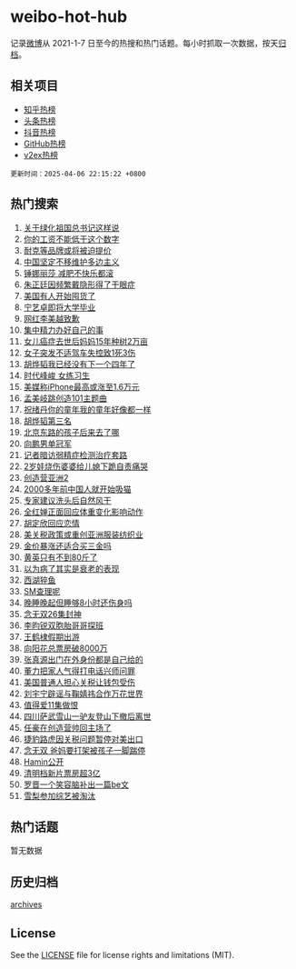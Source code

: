 # weibo-hot-hub

记录[微博](https://www.weibo.com)从 2021-1-7 日至今的热搜和热门话题。每小时抓取一次数据，按天[归档](archives)。

## 相关项目

- [知乎热榜](https://github.com/lonnyzhang423/zhihu-hot-hub)
- [头条热榜](https://github.com/lonnyzhang423/toutiao-hot-hub)
- [抖音热榜](https://github.com/lonnyzhang423/douyin-hot-hub)
- [GitHub热榜](https://github.com/lonnyzhang423/github-hot-hub)
- [v2ex热榜](https://github.com/lonnyzhang423/v2ex-hot-hub)


`更新时间：2025-04-06 22:15:22 +0800`

## 热门搜索

1. [关于绿化祖国总书记这样说](https://m.weibo.cn/search?containerid=100103type%3D1%26t%3D10%26q%3D%23%E5%85%B3%E4%BA%8E%E7%BB%BF%E5%8C%96%E7%A5%96%E5%9B%BD%E6%80%BB%E4%B9%A6%E8%AE%B0%E8%BF%99%E6%A0%B7%E8%AF%B4%23&stream_entry_id=51&isnewpage=1&extparam=seat%3D1%26stream_entry_id%3D51%26c_type%3D51%26q%3D%2523%25E5%2585%25B3%25E4%25BA%258E%25E7%25BB%25BF%25E5%258C%2596%25E7%25A5%2596%25E5%259B%25BD%25E6%2580%25BB%25E4%25B9%25A6%25E8%25AE%25B0%25E8%25BF%2599%25E6%25A0%25B7%25E8%25AF%25B4%2523%26pos%3D0%26cate%3D10103%26dgr%3D0%26filter_type%3Drealtimehot%26display_time%3D1743948921%26pre_seqid%3D17439489211320250209923)
1. [你的工资不能低于这个数字](https://m.weibo.cn/search?containerid=100103type%3D1%26t%3D10%26q%3D%23%E4%BD%A0%E7%9A%84%E5%B7%A5%E8%B5%84%E4%B8%8D%E8%83%BD%E4%BD%8E%E4%BA%8E%E8%BF%99%E4%B8%AA%E6%95%B0%E5%AD%97%23&stream_entry_id=31&isnewpage=1&extparam=seat%3D1%26flag%3D2%26c_type%3D31%26pos%3D0%26cate%3D5001%26lcate%3D5001%26stream_entry_id%3D31%26q%3D%2523%25E4%25BD%25A0%25E7%259A%2584%25E5%25B7%25A5%25E8%25B5%2584%25E4%25B8%258D%25E8%2583%25BD%25E4%25BD%258E%25E4%25BA%258E%25E8%25BF%2599%25E4%25B8%25AA%25E6%2595%25B0%25E5%25AD%2597%2523%26dgr%3D0%26realpos%3D1%26band_rank%3D1%26filter_type%3Drealtimehot%26display_time%3D1743948921%26pre_seqid%3D17439489211320250209923)
1. [耐克等品牌或将被迫提价](https://m.weibo.cn/search?containerid=100103type%3D1%26t%3D10%26q%3D%23%E8%80%90%E5%85%8B%E7%AD%89%E5%93%81%E7%89%8C%E6%88%96%E5%B0%86%E8%A2%AB%E8%BF%AB%E6%8F%90%E4%BB%B7%23&stream_entry_id=31&isnewpage=1&extparam=seat%3D1%26flag%3D1%26c_type%3D31%26pos%3D1%26cate%3D5001%26lcate%3D5001%26stream_entry_id%3D31%26q%3D%2523%25E8%2580%2590%25E5%2585%258B%25E7%25AD%2589%25E5%2593%2581%25E7%2589%258C%25E6%2588%2596%25E5%25B0%2586%25E8%25A2%25AB%25E8%25BF%25AB%25E6%258F%2590%25E4%25BB%25B7%2523%26dgr%3D0%26realpos%3D2%26band_rank%3D2%26filter_type%3Drealtimehot%26display_time%3D1743948921%26pre_seqid%3D17439489211320250209923)
1. [中国坚定不移维护多边主义](https://m.weibo.cn/search?containerid=100103type%3D1%26t%3D10%26q%3D%23%E4%B8%AD%E5%9B%BD%E5%9D%9A%E5%AE%9A%E4%B8%8D%E7%A7%BB%E7%BB%B4%E6%8A%A4%E5%A4%9A%E8%BE%B9%E4%B8%BB%E4%B9%89%23&stream_entry_id=31&isnewpage=1&extparam=seat%3D1%26flag%3D0%26c_type%3D31%26pos%3D2%26cate%3D5001%26lcate%3D5001%26stream_entry_id%3D31%26q%3D%2523%25E4%25B8%25AD%25E5%259B%25BD%25E5%259D%259A%25E5%25AE%259A%25E4%25B8%258D%25E7%25A7%25BB%25E7%25BB%25B4%25E6%258A%25A4%25E5%25A4%259A%25E8%25BE%25B9%25E4%25B8%25BB%25E4%25B9%2589%2523%26dgr%3D0%26realpos%3D3%26band_rank%3D3%26filter_type%3Drealtimehot%26display_time%3D1743948921%26pre_seqid%3D17439489211320250209923)
1. [锤娜丽莎 减肥不快乐都滚](https://m.weibo.cn/search?containerid=100103type%3D1%26t%3D10%26q%3D%E9%94%A4%E5%A8%9C%E4%B8%BD%E8%8E%8E+%E5%87%8F%E8%82%A5%E4%B8%8D%E5%BF%AB%E4%B9%90%E9%83%BD%E6%BB%9A&stream_entry_id=31&isnewpage=1&extparam=seat%3D1%26flag%3D1%26c_type%3D31%26pos%3D3%26cate%3D5001%26lcate%3D5001%26stream_entry_id%3D31%26q%3D%25E9%2594%25A4%25E5%25A8%259C%25E4%25B8%25BD%25E8%258E%258E%2520%25E5%2587%258F%25E8%2582%25A5%25E4%25B8%258D%25E5%25BF%25AB%25E4%25B9%2590%25E9%2583%25BD%25E6%25BB%259A%26dgr%3D0%26realpos%3D4%26band_rank%3D4%26filter_type%3Drealtimehot%26display_time%3D1743948921%26pre_seqid%3D17439489211320250209923)
1. [朱正廷因频繁戴隐形得了干眼症](https://m.weibo.cn/search?containerid=100103type%3D1%26t%3D10%26q%3D%23%E6%9C%B1%E6%AD%A3%E5%BB%B7%E5%9B%A0%E9%A2%91%E7%B9%81%E6%88%B4%E9%9A%90%E5%BD%A2%E5%BE%97%E4%BA%86%E5%B9%B2%E7%9C%BC%E7%97%87%23&stream_entry_id=31&isnewpage=1&extparam=seat%3D1%26flag%3D1%26c_type%3D31%26pos%3D4%26cate%3D5001%26lcate%3D5001%26stream_entry_id%3D31%26q%3D%2523%25E6%259C%25B1%25E6%25AD%25A3%25E5%25BB%25B7%25E5%259B%25A0%25E9%25A2%2591%25E7%25B9%2581%25E6%2588%25B4%25E9%259A%2590%25E5%25BD%25A2%25E5%25BE%2597%25E4%25BA%2586%25E5%25B9%25B2%25E7%259C%25BC%25E7%2597%2587%2523%26dgr%3D0%26realpos%3D5%26band_rank%3D5%26filter_type%3Drealtimehot%26display_time%3D1743948921%26pre_seqid%3D17439489211320250209923)
1. [美国有人开始囤货了](https://m.weibo.cn/search?containerid=100103type%3D1%26t%3D10%26q%3D%23%E7%BE%8E%E5%9B%BD%E6%9C%89%E4%BA%BA%E5%BC%80%E5%A7%8B%E5%9B%A4%E8%B4%A7%E4%BA%86%23&stream_entry_id=31&isnewpage=1&extparam=seat%3D1%26flag%3D1%26c_type%3D31%26pos%3D5%26cate%3D5001%26lcate%3D5001%26stream_entry_id%3D31%26q%3D%2523%25E7%25BE%258E%25E5%259B%25BD%25E6%259C%2589%25E4%25BA%25BA%25E5%25BC%2580%25E5%25A7%258B%25E5%259B%25A4%25E8%25B4%25A7%25E4%25BA%2586%2523%26dgr%3D0%26realpos%3D6%26band_rank%3D6%26filter_type%3Drealtimehot%26display_time%3D1743948921%26pre_seqid%3D17439489211320250209923)
1. [宁艺卓即将大学毕业](https://m.weibo.cn/search?containerid=100103type%3D1%26t%3D10%26q%3D%23%E5%AE%81%E8%89%BA%E5%8D%93%E5%8D%B3%E5%B0%86%E5%A4%A7%E5%AD%A6%E6%AF%95%E4%B8%9A%23&stream_entry_id=31&isnewpage=1&extparam=seat%3D1%26flag%3D1%26c_type%3D31%26pos%3D6%26cate%3D5001%26lcate%3D5001%26stream_entry_id%3D31%26q%3D%2523%25E5%25AE%2581%25E8%2589%25BA%25E5%258D%2593%25E5%258D%25B3%25E5%25B0%2586%25E5%25A4%25A7%25E5%25AD%25A6%25E6%25AF%2595%25E4%25B8%259A%2523%26dgr%3D0%26realpos%3D7%26band_rank%3D7%26filter_type%3Drealtimehot%26display_time%3D1743948921%26pre_seqid%3D17439489211320250209923)
1. [网红李美越致歉](https://m.weibo.cn/search?containerid=100103type%3D1%26t%3D10%26q%3D%23%E7%BD%91%E7%BA%A2%E6%9D%8E%E7%BE%8E%E8%B6%8A%E8%87%B4%E6%AD%89%23&stream_entry_id=31&isnewpage=1&extparam=seat%3D1%26flag%3D1%26c_type%3D31%26pos%3D7%26cate%3D5001%26lcate%3D5001%26stream_entry_id%3D31%26q%3D%2523%25E7%25BD%2591%25E7%25BA%25A2%25E6%259D%258E%25E7%25BE%258E%25E8%25B6%258A%25E8%2587%25B4%25E6%25AD%2589%2523%26dgr%3D0%26realpos%3D8%26band_rank%3D8%26filter_type%3Drealtimehot%26display_time%3D1743948921%26pre_seqid%3D17439489211320250209923)
1. [集中精力办好自己的事](https://m.weibo.cn/search?containerid=100103type%3D1%26t%3D10%26q%3D%23%E9%9B%86%E4%B8%AD%E7%B2%BE%E5%8A%9B%E5%8A%9E%E5%A5%BD%E8%87%AA%E5%B7%B1%E7%9A%84%E4%BA%8B%23&stream_entry_id=31&isnewpage=1&extparam=seat%3D1%26flag%3D0%26c_type%3D31%26pos%3D8%26cate%3D5001%26lcate%3D5001%26stream_entry_id%3D31%26q%3D%2523%25E9%259B%2586%25E4%25B8%25AD%25E7%25B2%25BE%25E5%258A%259B%25E5%258A%259E%25E5%25A5%25BD%25E8%2587%25AA%25E5%25B7%25B1%25E7%259A%2584%25E4%25BA%258B%2523%26dgr%3D0%26realpos%3D9%26band_rank%3D9%26filter_type%3Drealtimehot%26display_time%3D1743948921%26pre_seqid%3D17439489211320250209923)
1. [女儿癌症去世后妈妈15年种树2万亩](https://m.weibo.cn/search?containerid=100103type%3D1%26t%3D10%26q%3D%23%E5%A5%B3%E5%84%BF%E7%99%8C%E7%97%87%E5%8E%BB%E4%B8%96%E5%90%8E%E5%A6%88%E5%A6%8815%E5%B9%B4%E7%A7%8D%E6%A0%912%E4%B8%87%E4%BA%A9%23&stream_entry_id=31&isnewpage=1&extparam=seat%3D1%26flag%3D1%26c_type%3D31%26pos%3D9%26cate%3D5001%26lcate%3D5001%26stream_entry_id%3D31%26q%3D%2523%25E5%25A5%25B3%25E5%2584%25BF%25E7%2599%258C%25E7%2597%2587%25E5%258E%25BB%25E4%25B8%2596%25E5%2590%258E%25E5%25A6%2588%25E5%25A6%258815%25E5%25B9%25B4%25E7%25A7%258D%25E6%25A0%25912%25E4%25B8%2587%25E4%25BA%25A9%2523%26dgr%3D0%26realpos%3D10%26band_rank%3D10%26filter_type%3Drealtimehot%26display_time%3D1743948921%26pre_seqid%3D17439489211320250209923)
1. [女子突发不适驾车失控致1死3伤](https://m.weibo.cn/search?containerid=100103type%3D1%26t%3D10%26q%3D%23%E5%A5%B3%E5%AD%90%E7%AA%81%E5%8F%91%E4%B8%8D%E9%80%82%E9%A9%BE%E8%BD%A6%E5%A4%B1%E6%8E%A7%E8%87%B41%E6%AD%BB3%E4%BC%A4%23&stream_entry_id=31&isnewpage=1&extparam=seat%3D1%26flag%3D1%26c_type%3D31%26pos%3D10%26cate%3D5001%26lcate%3D5001%26stream_entry_id%3D31%26q%3D%2523%25E5%25A5%25B3%25E5%25AD%2590%25E7%25AA%2581%25E5%258F%2591%25E4%25B8%258D%25E9%2580%2582%25E9%25A9%25BE%25E8%25BD%25A6%25E5%25A4%25B1%25E6%258E%25A7%25E8%2587%25B41%25E6%25AD%25BB3%25E4%25BC%25A4%2523%26dgr%3D0%26realpos%3D11%26band_rank%3D11%26filter_type%3Drealtimehot%26display_time%3D1743948921%26pre_seqid%3D17439489211320250209923)
1. [胡烨韬我已经没有下一个四年了](https://m.weibo.cn/search?containerid=100103type%3D1%26t%3D10%26q%3D%E8%83%A1%E7%83%A8%E9%9F%AC%E6%88%91%E5%B7%B2%E7%BB%8F%E6%B2%A1%E6%9C%89%E4%B8%8B%E4%B8%80%E4%B8%AA%E5%9B%9B%E5%B9%B4%E4%BA%86&stream_entry_id=31&isnewpage=1&extparam=seat%3D1%26flag%3D1%26c_type%3D31%26pos%3D11%26cate%3D5001%26lcate%3D5001%26stream_entry_id%3D31%26q%3D%25E8%2583%25A1%25E7%2583%25A8%25E9%259F%25AC%25E6%2588%2591%25E5%25B7%25B2%25E7%25BB%258F%25E6%25B2%25A1%25E6%259C%2589%25E4%25B8%258B%25E4%25B8%2580%25E4%25B8%25AA%25E5%259B%259B%25E5%25B9%25B4%25E4%25BA%2586%26dgr%3D0%26realpos%3D12%26band_rank%3D12%26filter_type%3Drealtimehot%26display_time%3D1743948921%26pre_seqid%3D17439489211320250209923)
1. [时代峰峻 女练习生](https://m.weibo.cn/search?containerid=100103type%3D1%26t%3D10%26q%3D%E6%97%B6%E4%BB%A3%E5%B3%B0%E5%B3%BB+%E5%A5%B3%E7%BB%83%E4%B9%A0%E7%94%9F&stream_entry_id=31&isnewpage=1&extparam=seat%3D1%26flag%3D0%26c_type%3D31%26pos%3D12%26cate%3D5001%26lcate%3D5001%26stream_entry_id%3D31%26q%3D%25E6%2597%25B6%25E4%25BB%25A3%25E5%25B3%25B0%25E5%25B3%25BB%2520%25E5%25A5%25B3%25E7%25BB%2583%25E4%25B9%25A0%25E7%2594%259F%26dgr%3D0%26realpos%3D13%26band_rank%3D13%26filter_type%3Drealtimehot%26display_time%3D1743948921%26pre_seqid%3D17439489211320250209923)
1. [美媒称iPhone最高或涨至1.6万元](https://m.weibo.cn/search?containerid=100103type%3D1%26t%3D10%26q%3D%23%E7%BE%8E%E5%AA%92%E7%A7%B0iPhone%E6%9C%80%E9%AB%98%E6%88%96%E6%B6%A8%E8%87%B31.6%E4%B8%87%E5%85%83%23&stream_entry_id=31&isnewpage=1&extparam=seat%3D1%26flag%3D0%26c_type%3D31%26pos%3D13%26cate%3D5001%26lcate%3D5001%26stream_entry_id%3D31%26q%3D%2523%25E7%25BE%258E%25E5%25AA%2592%25E7%25A7%25B0iPhone%25E6%259C%2580%25E9%25AB%2598%25E6%2588%2596%25E6%25B6%25A8%25E8%2587%25B31.6%25E4%25B8%2587%25E5%2585%2583%2523%26dgr%3D0%26realpos%3D14%26band_rank%3D14%26filter_type%3Drealtimehot%26display_time%3D1743948921%26pre_seqid%3D17439489211320250209923)
1. [孟美岐跳创造101主题曲](https://m.weibo.cn/search?containerid=100103type%3D1%26t%3D10%26q%3D%23%E5%AD%9F%E7%BE%8E%E5%B2%90%E8%B7%B3%E5%88%9B%E9%80%A0101%E4%B8%BB%E9%A2%98%E6%9B%B2%23&stream_entry_id=31&isnewpage=1&extparam=seat%3D1%26flag%3D1%26c_type%3D31%26pos%3D14%26cate%3D5001%26lcate%3D5001%26stream_entry_id%3D31%26q%3D%2523%25E5%25AD%259F%25E7%25BE%258E%25E5%25B2%2590%25E8%25B7%25B3%25E5%2588%259B%25E9%2580%25A0101%25E4%25B8%25BB%25E9%25A2%2598%25E6%259B%25B2%2523%26dgr%3D0%26realpos%3D15%26band_rank%3D15%26filter_type%3Drealtimehot%26display_time%3D1743948921%26pre_seqid%3D17439489211320250209923)
1. [祝绪丹你的童年我的童年好像都一样](https://m.weibo.cn/search?containerid=100103type%3D1%26t%3D10%26q%3D%E7%A5%9D%E7%BB%AA%E4%B8%B9%E4%BD%A0%E7%9A%84%E7%AB%A5%E5%B9%B4%E6%88%91%E7%9A%84%E7%AB%A5%E5%B9%B4%E5%A5%BD%E5%83%8F%E9%83%BD%E4%B8%80%E6%A0%B7&stream_entry_id=31&isnewpage=1&extparam=seat%3D1%26flag%3D1%26c_type%3D31%26pos%3D15%26cate%3D5001%26lcate%3D5001%26stream_entry_id%3D31%26q%3D%25E7%25A5%259D%25E7%25BB%25AA%25E4%25B8%25B9%25E4%25BD%25A0%25E7%259A%2584%25E7%25AB%25A5%25E5%25B9%25B4%25E6%2588%2591%25E7%259A%2584%25E7%25AB%25A5%25E5%25B9%25B4%25E5%25A5%25BD%25E5%2583%258F%25E9%2583%25BD%25E4%25B8%2580%25E6%25A0%25B7%26dgr%3D0%26realpos%3D16%26band_rank%3D16%26filter_type%3Drealtimehot%26display_time%3D1743948921%26pre_seqid%3D17439489211320250209923)
1. [胡烨韬第三名](https://m.weibo.cn/search?containerid=100103type%3D1%26t%3D10%26q%3D%23%E8%83%A1%E7%83%A8%E9%9F%AC%E7%AC%AC%E4%B8%89%E5%90%8D%23&stream_entry_id=31&isnewpage=1&extparam=seat%3D1%26flag%3D1%26c_type%3D31%26pos%3D16%26cate%3D5001%26lcate%3D5001%26stream_entry_id%3D31%26q%3D%2523%25E8%2583%25A1%25E7%2583%25A8%25E9%259F%25AC%25E7%25AC%25AC%25E4%25B8%2589%25E5%2590%258D%2523%26dgr%3D0%26realpos%3D17%26band_rank%3D17%26filter_type%3Drealtimehot%26display_time%3D1743948921%26pre_seqid%3D17439489211320250209923)
1. [北京东路的孩子后来去了哪](https://m.weibo.cn/search?containerid=100103type%3D1%26t%3D10%26q%3D%E5%8C%97%E4%BA%AC%E4%B8%9C%E8%B7%AF%E7%9A%84%E5%AD%A9%E5%AD%90%E5%90%8E%E6%9D%A5%E5%8E%BB%E4%BA%86%E5%93%AA&stream_entry_id=31&isnewpage=1&extparam=seat%3D1%26flag%3D1%26c_type%3D31%26pos%3D17%26cate%3D5001%26lcate%3D5001%26stream_entry_id%3D31%26q%3D%25E5%258C%2597%25E4%25BA%25AC%25E4%25B8%259C%25E8%25B7%25AF%25E7%259A%2584%25E5%25AD%25A9%25E5%25AD%2590%25E5%2590%258E%25E6%259D%25A5%25E5%258E%25BB%25E4%25BA%2586%25E5%2593%25AA%26dgr%3D0%26realpos%3D18%26band_rank%3D18%26filter_type%3Drealtimehot%26display_time%3D1743948921%26pre_seqid%3D17439489211320250209923)
1. [向鹏男单冠军](https://m.weibo.cn/search?containerid=100103type%3D1%26t%3D10%26q%3D%23%E5%90%91%E9%B9%8F%E7%94%B7%E5%8D%95%E5%86%A0%E5%86%9B%23&stream_entry_id=31&isnewpage=1&extparam=seat%3D1%26flag%3D0%26c_type%3D31%26pos%3D18%26cate%3D5001%26lcate%3D5001%26stream_entry_id%3D31%26q%3D%2523%25E5%2590%2591%25E9%25B9%258F%25E7%2594%25B7%25E5%258D%2595%25E5%2586%25A0%25E5%2586%259B%2523%26dgr%3D0%26realpos%3D19%26band_rank%3D19%26filter_type%3Drealtimehot%26display_time%3D1743948921%26pre_seqid%3D17439489211320250209923)
1. [记者暗访弱精症检测治疗套路](https://m.weibo.cn/search?containerid=100103type%3D1%26t%3D10%26q%3D%23%E8%AE%B0%E8%80%85%E6%9A%97%E8%AE%BF%E5%BC%B1%E7%B2%BE%E7%97%87%E6%A3%80%E6%B5%8B%E6%B2%BB%E7%96%97%E5%A5%97%E8%B7%AF%23&stream_entry_id=31&isnewpage=1&extparam=seat%3D1%26flag%3D1%26c_type%3D31%26pos%3D19%26cate%3D5001%26lcate%3D5001%26stream_entry_id%3D31%26q%3D%2523%25E8%25AE%25B0%25E8%2580%2585%25E6%259A%2597%25E8%25AE%25BF%25E5%25BC%25B1%25E7%25B2%25BE%25E7%2597%2587%25E6%25A3%2580%25E6%25B5%258B%25E6%25B2%25BB%25E7%2596%2597%25E5%25A5%2597%25E8%25B7%25AF%2523%26dgr%3D0%26realpos%3D20%26band_rank%3D20%26filter_type%3Drealtimehot%26display_time%3D1743948921%26pre_seqid%3D17439489211320250209923)
1. [2岁娃烧伤婆婆给儿媳下跪自责痛哭](https://m.weibo.cn/search?containerid=100103type%3D1%26t%3D10%26q%3D%232%E5%B2%81%E5%A8%83%E7%83%A7%E4%BC%A4%E5%A9%86%E5%A9%86%E7%BB%99%E5%84%BF%E5%AA%B3%E4%B8%8B%E8%B7%AA%E8%87%AA%E8%B4%A3%E7%97%9B%E5%93%AD%23&stream_entry_id=31&isnewpage=1&extparam=seat%3D1%26flag%3D0%26c_type%3D31%26pos%3D20%26cate%3D5001%26lcate%3D5001%26stream_entry_id%3D31%26q%3D%25232%25E5%25B2%2581%25E5%25A8%2583%25E7%2583%25A7%25E4%25BC%25A4%25E5%25A9%2586%25E5%25A9%2586%25E7%25BB%2599%25E5%2584%25BF%25E5%25AA%25B3%25E4%25B8%258B%25E8%25B7%25AA%25E8%2587%25AA%25E8%25B4%25A3%25E7%2597%259B%25E5%2593%25AD%2523%26dgr%3D0%26realpos%3D21%26band_rank%3D21%26filter_type%3Drealtimehot%26display_time%3D1743948921%26pre_seqid%3D17439489211320250209923)
1. [创造营亚洲2](https://m.weibo.cn/search?containerid=100103type%3D1%26t%3D10%26q%3D%E5%88%9B%E9%80%A0%E8%90%A5%E4%BA%9A%E6%B4%B22&stream_entry_id=31&isnewpage=1&extparam=seat%3D1%26flag%3D0%26c_type%3D31%26pos%3D21%26cate%3D5001%26lcate%3D5001%26stream_entry_id%3D31%26q%3D%25E5%2588%259B%25E9%2580%25A0%25E8%2590%25A5%25E4%25BA%259A%25E6%25B4%25B22%26dgr%3D0%26realpos%3D22%26band_rank%3D22%26filter_type%3Drealtimehot%26display_time%3D1743948921%26pre_seqid%3D17439489211320250209923)
1. [2000多年前中国人就开始吸猫](https://m.weibo.cn/search?containerid=100103type%3D1%26t%3D10%26q%3D%232000%E5%A4%9A%E5%B9%B4%E5%89%8D%E4%B8%AD%E5%9B%BD%E4%BA%BA%E5%B0%B1%E5%BC%80%E5%A7%8B%E5%90%B8%E7%8C%AB%23&stream_entry_id=31&isnewpage=1&extparam=seat%3D1%26flag%3D1%26c_type%3D31%26pos%3D22%26cate%3D5001%26lcate%3D5001%26stream_entry_id%3D31%26q%3D%25232000%25E5%25A4%259A%25E5%25B9%25B4%25E5%2589%258D%25E4%25B8%25AD%25E5%259B%25BD%25E4%25BA%25BA%25E5%25B0%25B1%25E5%25BC%2580%25E5%25A7%258B%25E5%2590%25B8%25E7%258C%25AB%2523%26dgr%3D0%26realpos%3D23%26band_rank%3D23%26filter_type%3Drealtimehot%26display_time%3D1743948921%26pre_seqid%3D17439489211320250209923)
1. [专家建议洗头后自然风干](https://m.weibo.cn/search?containerid=100103type%3D1%26t%3D10%26q%3D%23%E4%B8%93%E5%AE%B6%E5%BB%BA%E8%AE%AE%E6%B4%97%E5%A4%B4%E5%90%8E%E8%87%AA%E7%84%B6%E9%A3%8E%E5%B9%B2%23&stream_entry_id=31&isnewpage=1&extparam=seat%3D1%26flag%3D1%26c_type%3D31%26pos%3D23%26cate%3D5001%26lcate%3D5001%26stream_entry_id%3D31%26q%3D%2523%25E4%25B8%2593%25E5%25AE%25B6%25E5%25BB%25BA%25E8%25AE%25AE%25E6%25B4%2597%25E5%25A4%25B4%25E5%2590%258E%25E8%2587%25AA%25E7%2584%25B6%25E9%25A3%258E%25E5%25B9%25B2%2523%26dgr%3D0%26realpos%3D24%26band_rank%3D24%26filter_type%3Drealtimehot%26display_time%3D1743948921%26pre_seqid%3D17439489211320250209923)
1. [全红婵正面回应体重变化影响动作](https://m.weibo.cn/search?containerid=100103type%3D1%26t%3D10%26q%3D%23%E5%85%A8%E7%BA%A2%E5%A9%B5%E6%AD%A3%E9%9D%A2%E5%9B%9E%E5%BA%94%E4%BD%93%E9%87%8D%E5%8F%98%E5%8C%96%E5%BD%B1%E5%93%8D%E5%8A%A8%E4%BD%9C%23&stream_entry_id=31&isnewpage=1&extparam=seat%3D1%26flag%3D0%26c_type%3D31%26pos%3D24%26cate%3D5001%26lcate%3D5001%26stream_entry_id%3D31%26q%3D%2523%25E5%2585%25A8%25E7%25BA%25A2%25E5%25A9%25B5%25E6%25AD%25A3%25E9%259D%25A2%25E5%259B%259E%25E5%25BA%2594%25E4%25BD%2593%25E9%2587%258D%25E5%258F%2598%25E5%258C%2596%25E5%25BD%25B1%25E5%2593%258D%25E5%258A%25A8%25E4%25BD%259C%2523%26dgr%3D0%26realpos%3D25%26band_rank%3D25%26filter_type%3Drealtimehot%26display_time%3D1743948921%26pre_seqid%3D17439489211320250209923)
1. [胡定欣回应恋情](https://m.weibo.cn/search?containerid=100103type%3D1%26t%3D10%26q%3D%23%E8%83%A1%E5%AE%9A%E6%AC%A3%E5%9B%9E%E5%BA%94%E6%81%8B%E6%83%85%23&stream_entry_id=31&isnewpage=1&extparam=seat%3D1%26flag%3D1%26c_type%3D31%26pos%3D25%26cate%3D5001%26lcate%3D5001%26stream_entry_id%3D31%26q%3D%2523%25E8%2583%25A1%25E5%25AE%259A%25E6%25AC%25A3%25E5%259B%259E%25E5%25BA%2594%25E6%2581%258B%25E6%2583%2585%2523%26dgr%3D0%26realpos%3D26%26band_rank%3D26%26filter_type%3Drealtimehot%26display_time%3D1743948921%26pre_seqid%3D17439489211320250209923)
1. [美关税政策或重创亚洲服装纺织业](https://m.weibo.cn/search?containerid=100103type%3D1%26t%3D10%26q%3D%23%E7%BE%8E%E5%85%B3%E7%A8%8E%E6%94%BF%E7%AD%96%E6%88%96%E9%87%8D%E5%88%9B%E4%BA%9A%E6%B4%B2%E6%9C%8D%E8%A3%85%E7%BA%BA%E7%BB%87%E4%B8%9A%23&stream_entry_id=31&isnewpage=1&extparam=seat%3D1%26flag%3D1%26c_type%3D31%26pos%3D26%26cate%3D5001%26lcate%3D5001%26stream_entry_id%3D31%26q%3D%2523%25E7%25BE%258E%25E5%2585%25B3%25E7%25A8%258E%25E6%2594%25BF%25E7%25AD%2596%25E6%2588%2596%25E9%2587%258D%25E5%2588%259B%25E4%25BA%259A%25E6%25B4%25B2%25E6%259C%258D%25E8%25A3%2585%25E7%25BA%25BA%25E7%25BB%2587%25E4%25B8%259A%2523%26dgr%3D0%26realpos%3D27%26band_rank%3D27%26filter_type%3Drealtimehot%26display_time%3D1743948921%26pre_seqid%3D17439489211320250209923)
1. [金价暴涨还适合买三金吗](https://m.weibo.cn/search?containerid=100103type%3D1%26t%3D10%26q%3D%E9%87%91%E4%BB%B7%E6%9A%B4%E6%B6%A8%E8%BF%98%E9%80%82%E5%90%88%E4%B9%B0%E4%B8%89%E9%87%91%E5%90%97&stream_entry_id=31&isnewpage=1&extparam=seat%3D1%26flag%3D1%26c_type%3D31%26pos%3D27%26cate%3D5001%26lcate%3D5001%26stream_entry_id%3D31%26q%3D%25E9%2587%2591%25E4%25BB%25B7%25E6%259A%25B4%25E6%25B6%25A8%25E8%25BF%2598%25E9%2580%2582%25E5%2590%2588%25E4%25B9%25B0%25E4%25B8%2589%25E9%2587%2591%25E5%2590%2597%26dgr%3D0%26realpos%3D28%26band_rank%3D28%26filter_type%3Drealtimehot%26display_time%3D1743948921%26pre_seqid%3D17439489211320250209923)
1. [黄英只有不到80斤了](https://m.weibo.cn/search?containerid=100103type%3D1%26t%3D10%26q%3D%E9%BB%84%E8%8B%B1%E5%8F%AA%E6%9C%89%E4%B8%8D%E5%88%B080%E6%96%A4%E4%BA%86&stream_entry_id=31&isnewpage=1&extparam=seat%3D1%26flag%3D0%26c_type%3D31%26pos%3D28%26cate%3D5001%26lcate%3D5001%26stream_entry_id%3D31%26q%3D%25E9%25BB%2584%25E8%258B%25B1%25E5%258F%25AA%25E6%259C%2589%25E4%25B8%258D%25E5%2588%25B080%25E6%2596%25A4%25E4%25BA%2586%26dgr%3D0%26realpos%3D29%26band_rank%3D29%26filter_type%3Drealtimehot%26display_time%3D1743948921%26pre_seqid%3D17439489211320250209923)
1. [以为病了其实是衰老的表现](https://m.weibo.cn/search?containerid=100103type%3D1%26t%3D10%26q%3D%23%E4%BB%A5%E4%B8%BA%E7%97%85%E4%BA%86%E5%85%B6%E5%AE%9E%E6%98%AF%E8%A1%B0%E8%80%81%E7%9A%84%E8%A1%A8%E7%8E%B0%23&stream_entry_id=31&isnewpage=1&extparam=seat%3D1%26flag%3D1%26c_type%3D31%26pos%3D29%26cate%3D5001%26lcate%3D5001%26stream_entry_id%3D31%26q%3D%2523%25E4%25BB%25A5%25E4%25B8%25BA%25E7%2597%2585%25E4%25BA%2586%25E5%2585%25B6%25E5%25AE%259E%25E6%2598%25AF%25E8%25A1%25B0%25E8%2580%2581%25E7%259A%2584%25E8%25A1%25A8%25E7%258E%25B0%2523%26dgr%3D0%26realpos%3D30%26band_rank%3D30%26filter_type%3Drealtimehot%26display_time%3D1743948921%26pre_seqid%3D17439489211320250209923)
1. [西湖猝鱼](https://m.weibo.cn/search?containerid=100103type%3D1%26t%3D10%26q%3D%E8%A5%BF%E6%B9%96%E7%8C%9D%E9%B1%BC&stream_entry_id=31&isnewpage=1&extparam=seat%3D1%26flag%3D0%26c_type%3D31%26pos%3D30%26cate%3D5001%26lcate%3D5001%26stream_entry_id%3D31%26q%3D%25E8%25A5%25BF%25E6%25B9%2596%25E7%258C%259D%25E9%25B1%25BC%26dgr%3D0%26realpos%3D31%26band_rank%3D31%26filter_type%3Drealtimehot%26display_time%3D1743948921%26pre_seqid%3D17439489211320250209923)
1. [SM查理呢](https://m.weibo.cn/search?containerid=100103type%3D1%26t%3D10%26q%3DSM%E6%9F%A5%E7%90%86%E5%91%A2&stream_entry_id=31&isnewpage=1&extparam=seat%3D1%26flag%3D0%26c_type%3D31%26pos%3D31%26cate%3D5001%26lcate%3D5001%26stream_entry_id%3D31%26q%3DSM%25E6%259F%25A5%25E7%2590%2586%25E5%2591%25A2%26dgr%3D0%26realpos%3D32%26band_rank%3D32%26filter_type%3Drealtimehot%26display_time%3D1743948921%26pre_seqid%3D17439489211320250209923)
1. [晚睡晚起但睡够8小时还伤身吗](https://m.weibo.cn/search?containerid=100103type%3D1%26t%3D10%26q%3D%23%E6%99%9A%E7%9D%A1%E6%99%9A%E8%B5%B7%E4%BD%86%E7%9D%A1%E5%A4%9F8%E5%B0%8F%E6%97%B6%E8%BF%98%E4%BC%A4%E8%BA%AB%E5%90%97%23&stream_entry_id=31&isnewpage=1&extparam=seat%3D1%26flag%3D0%26c_type%3D31%26pos%3D32%26cate%3D5001%26lcate%3D5001%26stream_entry_id%3D31%26q%3D%2523%25E6%2599%259A%25E7%259D%25A1%25E6%2599%259A%25E8%25B5%25B7%25E4%25BD%2586%25E7%259D%25A1%25E5%25A4%259F8%25E5%25B0%258F%25E6%2597%25B6%25E8%25BF%2598%25E4%25BC%25A4%25E8%25BA%25AB%25E5%2590%2597%2523%26dgr%3D0%26realpos%3D33%26band_rank%3D33%26filter_type%3Drealtimehot%26display_time%3D1743948921%26pre_seqid%3D17439489211320250209923)
1. [念无双26集封神](https://m.weibo.cn/search?containerid=100103type%3D1%26t%3D10%26q%3D%23%E5%BF%B5%E6%97%A0%E5%8F%8C26%E9%9B%86%E5%B0%81%E7%A5%9E%23&stream_entry_id=31&isnewpage=1&extparam=seat%3D1%26flag%3D1%26c_type%3D31%26pos%3D33%26cate%3D5001%26lcate%3D5001%26stream_entry_id%3D31%26q%3D%2523%25E5%25BF%25B5%25E6%2597%25A0%25E5%258F%258C26%25E9%259B%2586%25E5%25B0%2581%25E7%25A5%259E%2523%26dgr%3D0%26realpos%3D34%26band_rank%3D34%26filter_type%3Drealtimehot%26display_time%3D1743948921%26pre_seqid%3D17439489211320250209923)
1. [李昀锐双胞胎哥哥探班](https://m.weibo.cn/search?containerid=100103type%3D1%26t%3D10%26q%3D%23%E6%9D%8E%E6%98%80%E9%94%90%E5%8F%8C%E8%83%9E%E8%83%8E%E5%93%A5%E5%93%A5%E6%8E%A2%E7%8F%AD%23&stream_entry_id=31&isnewpage=1&extparam=seat%3D1%26flag%3D0%26c_type%3D31%26pos%3D34%26cate%3D5001%26lcate%3D5001%26stream_entry_id%3D31%26q%3D%2523%25E6%259D%258E%25E6%2598%2580%25E9%2594%2590%25E5%258F%258C%25E8%2583%259E%25E8%2583%258E%25E5%2593%25A5%25E5%2593%25A5%25E6%258E%25A2%25E7%258F%25AD%2523%26dgr%3D0%26realpos%3D35%26band_rank%3D35%26filter_type%3Drealtimehot%26display_time%3D1743948921%26pre_seqid%3D17439489211320250209923)
1. [王鹤棣假期出游](https://m.weibo.cn/search?containerid=100103type%3D1%26t%3D10%26q%3D%23%E7%8E%8B%E9%B9%A4%E6%A3%A3%E5%81%87%E6%9C%9F%E5%87%BA%E6%B8%B8%23&stream_entry_id=31&isnewpage=1&extparam=seat%3D1%26flag%3D1%26c_type%3D31%26pos%3D35%26cate%3D5001%26lcate%3D5001%26stream_entry_id%3D31%26q%3D%2523%25E7%258E%258B%25E9%25B9%25A4%25E6%25A3%25A3%25E5%2581%2587%25E6%259C%259F%25E5%2587%25BA%25E6%25B8%25B8%2523%26dgr%3D0%26realpos%3D36%26band_rank%3D36%26filter_type%3Drealtimehot%26display_time%3D1743948921%26pre_seqid%3D17439489211320250209923)
1. [向阳花总票房破8000万](https://m.weibo.cn/search?containerid=100103type%3D1%26t%3D10%26q%3D%23%E5%90%91%E9%98%B3%E8%8A%B1%E6%80%BB%E7%A5%A8%E6%88%BF%E7%A0%B48000%E4%B8%87%23&stream_entry_id=31&isnewpage=1&extparam=seat%3D1%26flag%3D1%26c_type%3D31%26pos%3D36%26cate%3D5001%26lcate%3D5001%26stream_entry_id%3D31%26q%3D%2523%25E5%2590%2591%25E9%2598%25B3%25E8%258A%25B1%25E6%2580%25BB%25E7%25A5%25A8%25E6%2588%25BF%25E7%25A0%25B48000%25E4%25B8%2587%2523%26dgr%3D0%26realpos%3D37%26band_rank%3D37%26filter_type%3Drealtimehot%26display_time%3D1743948921%26pre_seqid%3D17439489211320250209923)
1. [张真源出门在外身份都是自己给的](https://m.weibo.cn/search?containerid=100103type%3D1%26t%3D10%26q%3D%E5%BC%A0%E7%9C%9F%E6%BA%90%E5%87%BA%E9%97%A8%E5%9C%A8%E5%A4%96%E8%BA%AB%E4%BB%BD%E9%83%BD%E6%98%AF%E8%87%AA%E5%B7%B1%E7%BB%99%E7%9A%84&stream_entry_id=31&isnewpage=1&extparam=seat%3D1%26flag%3D1%26c_type%3D31%26pos%3D37%26cate%3D5001%26lcate%3D5001%26stream_entry_id%3D31%26q%3D%25E5%25BC%25A0%25E7%259C%259F%25E6%25BA%2590%25E5%2587%25BA%25E9%2597%25A8%25E5%259C%25A8%25E5%25A4%2596%25E8%25BA%25AB%25E4%25BB%25BD%25E9%2583%25BD%25E6%2598%25AF%25E8%2587%25AA%25E5%25B7%25B1%25E7%25BB%2599%25E7%259A%2584%26dgr%3D0%26realpos%3D38%26band_rank%3D38%26filter_type%3Drealtimehot%26display_time%3D1743948921%26pre_seqid%3D17439489211320250209923)
1. [董力把家人气得打电话兴师问罪](https://m.weibo.cn/search?containerid=100103type%3D1%26t%3D10%26q%3D%23%E8%91%A3%E5%8A%9B%E6%8A%8A%E5%AE%B6%E4%BA%BA%E6%B0%94%E5%BE%97%E6%89%93%E7%94%B5%E8%AF%9D%E5%85%B4%E5%B8%88%E9%97%AE%E7%BD%AA%23&stream_entry_id=31&isnewpage=1&extparam=seat%3D1%26flag%3D1%26c_type%3D31%26pos%3D38%26cate%3D5001%26lcate%3D5001%26stream_entry_id%3D31%26q%3D%2523%25E8%2591%25A3%25E5%258A%259B%25E6%258A%258A%25E5%25AE%25B6%25E4%25BA%25BA%25E6%25B0%2594%25E5%25BE%2597%25E6%2589%2593%25E7%2594%25B5%25E8%25AF%259D%25E5%2585%25B4%25E5%25B8%2588%25E9%2597%25AE%25E7%25BD%25AA%2523%26dgr%3D0%26realpos%3D39%26band_rank%3D39%26filter_type%3Drealtimehot%26display_time%3D1743948921%26pre_seqid%3D17439489211320250209923)
1. [美国普通人担心关税让钱包受伤](https://m.weibo.cn/search?containerid=100103type%3D1%26t%3D10%26q%3D%23%E7%BE%8E%E5%9B%BD%E6%99%AE%E9%80%9A%E4%BA%BA%E6%8B%85%E5%BF%83%E5%85%B3%E7%A8%8E%E8%AE%A9%E9%92%B1%E5%8C%85%E5%8F%97%E4%BC%A4%23&stream_entry_id=31&isnewpage=1&extparam=seat%3D1%26flag%3D0%26c_type%3D31%26pos%3D39%26cate%3D5001%26lcate%3D5001%26stream_entry_id%3D31%26q%3D%2523%25E7%25BE%258E%25E5%259B%25BD%25E6%2599%25AE%25E9%2580%259A%25E4%25BA%25BA%25E6%258B%2585%25E5%25BF%2583%25E5%2585%25B3%25E7%25A8%258E%25E8%25AE%25A9%25E9%2592%25B1%25E5%258C%2585%25E5%258F%2597%25E4%25BC%25A4%2523%26dgr%3D0%26realpos%3D40%26band_rank%3D40%26filter_type%3Drealtimehot%26display_time%3D1743948921%26pre_seqid%3D17439489211320250209923)
1. [刘宇宁辟谣与鞠婧祎合作万花世界](https://m.weibo.cn/search?containerid=100103type%3D1%26t%3D10%26q%3D%23%E5%88%98%E5%AE%87%E5%AE%81%E8%BE%9F%E8%B0%A3%E4%B8%8E%E9%9E%A0%E5%A9%A7%E7%A5%8E%E5%90%88%E4%BD%9C%E4%B8%87%E8%8A%B1%E4%B8%96%E7%95%8C%23&stream_entry_id=31&isnewpage=1&extparam=seat%3D1%26flag%3D1%26c_type%3D31%26pos%3D40%26cate%3D5001%26lcate%3D5001%26stream_entry_id%3D31%26q%3D%2523%25E5%2588%2598%25E5%25AE%2587%25E5%25AE%2581%25E8%25BE%259F%25E8%25B0%25A3%25E4%25B8%258E%25E9%259E%25A0%25E5%25A9%25A7%25E7%25A5%258E%25E5%2590%2588%25E4%25BD%259C%25E4%25B8%2587%25E8%258A%25B1%25E4%25B8%2596%25E7%2595%258C%2523%26dgr%3D0%26realpos%3D41%26band_rank%3D41%26filter_type%3Drealtimehot%26display_time%3D1743948921%26pre_seqid%3D17439489211320250209923)
1. [值得爱11集做恨](https://m.weibo.cn/search?containerid=100103type%3D1%26t%3D10%26q%3D%E5%80%BC%E5%BE%97%E7%88%B111%E9%9B%86%E5%81%9A%E6%81%A8&stream_entry_id=31&isnewpage=1&extparam=seat%3D1%26flag%3D0%26c_type%3D31%26pos%3D41%26cate%3D5001%26lcate%3D5001%26stream_entry_id%3D31%26q%3D%25E5%2580%25BC%25E5%25BE%2597%25E7%2588%25B111%25E9%259B%2586%25E5%2581%259A%25E6%2581%25A8%26dgr%3D0%26realpos%3D42%26band_rank%3D42%26filter_type%3Drealtimehot%26display_time%3D1743948921%26pre_seqid%3D17439489211320250209923)
1. [四川萨武雪山一驴友登山下撤后离世](https://m.weibo.cn/search?containerid=100103type%3D1%26t%3D10%26q%3D%23%E5%9B%9B%E5%B7%9D%E8%90%A8%E6%AD%A6%E9%9B%AA%E5%B1%B1%E4%B8%80%E9%A9%B4%E5%8F%8B%E7%99%BB%E5%B1%B1%E4%B8%8B%E6%92%A4%E5%90%8E%E7%A6%BB%E4%B8%96%23&stream_entry_id=31&isnewpage=1&extparam=seat%3D1%26flag%3D1%26c_type%3D31%26pos%3D42%26cate%3D5001%26lcate%3D5001%26stream_entry_id%3D31%26q%3D%2523%25E5%259B%259B%25E5%25B7%259D%25E8%2590%25A8%25E6%25AD%25A6%25E9%259B%25AA%25E5%25B1%25B1%25E4%25B8%2580%25E9%25A9%25B4%25E5%258F%258B%25E7%2599%25BB%25E5%25B1%25B1%25E4%25B8%258B%25E6%2592%25A4%25E5%2590%258E%25E7%25A6%25BB%25E4%25B8%2596%2523%26dgr%3D0%26realpos%3D43%26band_rank%3D43%26filter_type%3Drealtimehot%26display_time%3D1743948921%26pre_seqid%3D17439489211320250209923)
1. [任豪在创造营帅回主场了](https://m.weibo.cn/search?containerid=100103type%3D1%26t%3D10%26q%3D%23%E4%BB%BB%E8%B1%AA%E5%9C%A8%E5%88%9B%E9%80%A0%E8%90%A5%E5%B8%85%E5%9B%9E%E4%B8%BB%E5%9C%BA%E4%BA%86%23&stream_entry_id=31&isnewpage=1&extparam=seat%3D1%26flag%3D0%26c_type%3D31%26pos%3D43%26cate%3D5001%26lcate%3D5001%26stream_entry_id%3D31%26q%3D%2523%25E4%25BB%25BB%25E8%25B1%25AA%25E5%259C%25A8%25E5%2588%259B%25E9%2580%25A0%25E8%2590%25A5%25E5%25B8%2585%25E5%259B%259E%25E4%25B8%25BB%25E5%259C%25BA%25E4%25BA%2586%2523%26dgr%3D0%26realpos%3D44%26band_rank%3D44%26filter_type%3Drealtimehot%26display_time%3D1743948921%26pre_seqid%3D17439489211320250209923)
1. [捷豹路虎因关税问题暂停对美出口](https://m.weibo.cn/search?containerid=100103type%3D1%26t%3D10%26q%3D%E6%8D%B7%E8%B1%B9%E8%B7%AF%E8%99%8E%E5%9B%A0%E5%85%B3%E7%A8%8E%E9%97%AE%E9%A2%98%E6%9A%82%E5%81%9C%E5%AF%B9%E7%BE%8E%E5%87%BA%E5%8F%A3&stream_entry_id=31&isnewpage=1&extparam=seat%3D1%26flag%3D1%26c_type%3D31%26pos%3D44%26cate%3D5001%26lcate%3D5001%26stream_entry_id%3D31%26q%3D%25E6%258D%25B7%25E8%25B1%25B9%25E8%25B7%25AF%25E8%2599%258E%25E5%259B%25A0%25E5%2585%25B3%25E7%25A8%258E%25E9%2597%25AE%25E9%25A2%2598%25E6%259A%2582%25E5%2581%259C%25E5%25AF%25B9%25E7%25BE%258E%25E5%2587%25BA%25E5%258F%25A3%26dgr%3D0%26realpos%3D45%26band_rank%3D45%26filter_type%3Drealtimehot%26display_time%3D1743948921%26pre_seqid%3D17439489211320250209923)
1. [念无双 爸妈要打架被孩子一脚踹停](https://m.weibo.cn/search?containerid=100103type%3D1%26t%3D10%26q%3D%E5%BF%B5%E6%97%A0%E5%8F%8C+%E7%88%B8%E5%A6%88%E8%A6%81%E6%89%93%E6%9E%B6%E8%A2%AB%E5%AD%A9%E5%AD%90%E4%B8%80%E8%84%9A%E8%B8%B9%E5%81%9C&stream_entry_id=31&isnewpage=1&extparam=seat%3D1%26flag%3D1%26c_type%3D31%26pos%3D45%26cate%3D5001%26lcate%3D5001%26stream_entry_id%3D31%26q%3D%25E5%25BF%25B5%25E6%2597%25A0%25E5%258F%258C%2520%25E7%2588%25B8%25E5%25A6%2588%25E8%25A6%2581%25E6%2589%2593%25E6%259E%25B6%25E8%25A2%25AB%25E5%25AD%25A9%25E5%25AD%2590%25E4%25B8%2580%25E8%2584%259A%25E8%25B8%25B9%25E5%2581%259C%26dgr%3D0%26realpos%3D46%26band_rank%3D46%26filter_type%3Drealtimehot%26display_time%3D1743948921%26pre_seqid%3D17439489211320250209923)
1. [Hamin公开](https://m.weibo.cn/search?containerid=100103type%3D1%26t%3D10%26q%3D%23Hamin%E5%85%AC%E5%BC%80%23&stream_entry_id=31&isnewpage=1&extparam=seat%3D1%26flag%3D0%26c_type%3D31%26pos%3D46%26cate%3D5001%26lcate%3D5001%26stream_entry_id%3D31%26q%3D%2523Hamin%25E5%2585%25AC%25E5%25BC%2580%2523%26dgr%3D0%26realpos%3D47%26band_rank%3D47%26filter_type%3Drealtimehot%26display_time%3D1743948921%26pre_seqid%3D17439489211320250209923)
1. [清明档新片票房超3亿](https://m.weibo.cn/search?containerid=100103type%3D1%26t%3D10%26q%3D%23%E6%B8%85%E6%98%8E%E6%A1%A3%E6%96%B0%E7%89%87%E7%A5%A8%E6%88%BF%E8%B6%853%E4%BA%BF%23&stream_entry_id=31&isnewpage=1&extparam=seat%3D1%26flag%3D1%26c_type%3D31%26pos%3D47%26cate%3D5001%26lcate%3D5001%26stream_entry_id%3D31%26q%3D%2523%25E6%25B8%2585%25E6%2598%258E%25E6%25A1%25A3%25E6%2596%25B0%25E7%2589%2587%25E7%25A5%25A8%25E6%2588%25BF%25E8%25B6%25853%25E4%25BA%25BF%2523%26dgr%3D0%26realpos%3D48%26band_rank%3D48%26filter_type%3Drealtimehot%26display_time%3D1743948921%26pre_seqid%3D17439489211320250209923)
1. [罗晋一个笑容脑补出一篇be文](https://m.weibo.cn/search?containerid=100103type%3D1%26t%3D10%26q%3D%E7%BD%97%E6%99%8B%E4%B8%80%E4%B8%AA%E7%AC%91%E5%AE%B9%E8%84%91%E8%A1%A5%E5%87%BA%E4%B8%80%E7%AF%87be%E6%96%87&stream_entry_id=31&isnewpage=1&extparam=seat%3D1%26flag%3D1%26c_type%3D31%26pos%3D48%26cate%3D5001%26lcate%3D5001%26stream_entry_id%3D31%26q%3D%25E7%25BD%2597%25E6%2599%258B%25E4%25B8%2580%25E4%25B8%25AA%25E7%25AC%2591%25E5%25AE%25B9%25E8%2584%2591%25E8%25A1%25A5%25E5%2587%25BA%25E4%25B8%2580%25E7%25AF%2587be%25E6%2596%2587%26dgr%3D0%26realpos%3D49%26band_rank%3D49%26filter_type%3Drealtimehot%26display_time%3D1743948921%26pre_seqid%3D17439489211320250209923)
1. [雪梨参加综艺被淘汰](https://m.weibo.cn/search?containerid=100103type%3D1%26t%3D10%26q%3D%E9%9B%AA%E6%A2%A8%E5%8F%82%E5%8A%A0%E7%BB%BC%E8%89%BA%E8%A2%AB%E6%B7%98%E6%B1%B0&stream_entry_id=31&isnewpage=1&extparam=seat%3D1%26flag%3D0%26c_type%3D31%26pos%3D49%26cate%3D5001%26lcate%3D5001%26stream_entry_id%3D31%26q%3D%25E9%259B%25AA%25E6%25A2%25A8%25E5%258F%2582%25E5%258A%25A0%25E7%25BB%25BC%25E8%2589%25BA%25E8%25A2%25AB%25E6%25B7%2598%25E6%25B1%25B0%26dgr%3D0%26realpos%3D50%26band_rank%3D50%26filter_type%3Drealtimehot%26display_time%3D1743948921%26pre_seqid%3D17439489211320250209923)

## 热门话题

暂无数据

## 历史归档

[archives](archives)

## License

See the [LICENSE](LICENSE) file for license rights and limitations (MIT).
